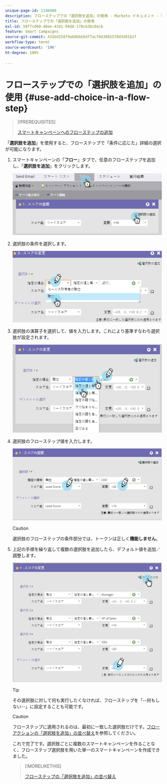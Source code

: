 ```yaml
---
unique-page-id: 1146980
description: フローステップでの「選択肢を追加」の使用 - Marketo ドキュメント - 製品ドキュメント
title: フローステップでの「選択肢を追加」の使用
exl-id: 50ffcd60-48ee-4341-94d8-170c63bc9ecb
feature: Smart Campaigns
source-git-commit: 431bd258f9a68bbb9df7acf043085578d3d91b1f
workflow-type: tm+mt
source-wordcount: '196'
ht-degree: 100%

---
```


# フローステップでの「選択肢を追加」の使用 {#use-add-choice-in-a-flow-step}

>[!PREREQUISITES]
>
>[スマートキャンペーンへのフローステップの追加](/help/marketo/product-docs/core-marketo-concepts/smart-campaigns/flow-actions/add-a-flow-step-to-a-smart-campaign.md)

「**選択肢を追加**」を使用すると、フローステップで「条件に応じた」詳細の選択が可能になります。

1. スマートキャンペーンの「**フロー**」タブで、任意のフローステップを追加し、「**選択肢を追加**」をクリックします。

   ![](assets/image2014-9-22-11-3a58-3a20.png)

1. 選択肢の条件を選択します。

   ![](assets/image2014-9-22-11-3a58-3a50.png)

1. 選択肢の演算子を選択して、値を入力します。これにより基準すなわち選択肢が設定されます。

   ![](assets/image2014-9-22-11-3a58-3a54.png)

1. 選択肢のフローステップ値を入力します。

   ![](assets/image2014-9-22-11-3a58-3a57.png)

   >[!CAUTION]
   >
   >選択肢のフローステップの条件部分では、トークンは正しく&#x200B;**機能しません**。

1. 上記の手順を繰り返して複数の選択肢を追加したら、デフォルト値を追加／調整します。

   ![](assets/image2014-9-22-11-3a58-3a59.png)

   >[!TIP]
   >
   >その選択肢に対して何も実行したくなければ、フローステップを「--何もしない--」に設定することも可能です。

   >[!CAUTION]
   >
   >フローステップに適用されるのは、最初に一致した選択肢だけです。[フローアクションの「選択肢を追加」の並べ替え](/help/marketo/product-docs/core-marketo-concepts/smart-campaigns/flow-actions/reorder-add-choice-in-a-flow-step.md)を参照してください。

   これで完了です。選択肢ごとに複数のスマートキャンペーンを作ることなく、フローステップ選択肢を用いた単一のスマートキャンペーンを作成できました。

   >[!MORELIKETHIS]
   >
   >[フローステップの「選択肢を追加」の並べ替え](/help/marketo/product-docs/core-marketo-concepts/smart-campaigns/flow-actions/reorder-add-choice-in-a-flow-step.md)
